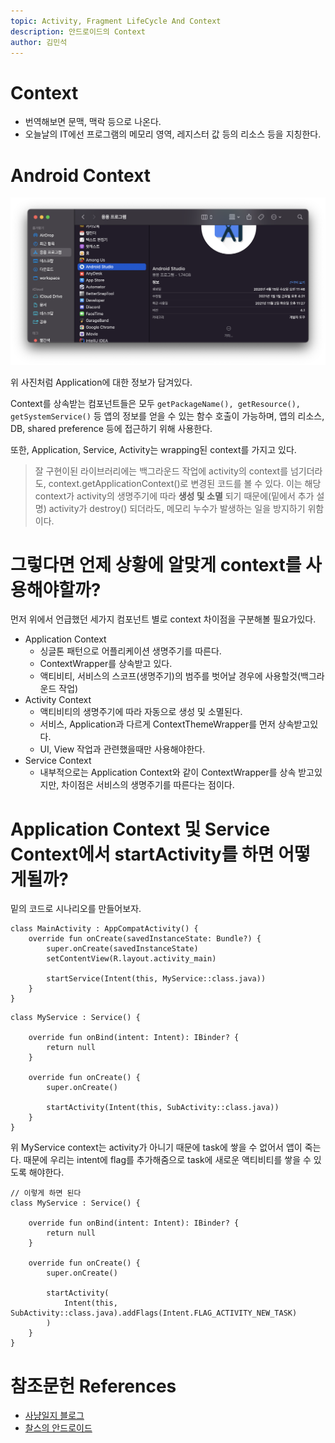 ```yaml
---
topic: Activity, Fragment LifeCycle And Context
description: 안드로이드의 Context
author: 김민석
---
```


# Context

- 번역해보면 문맥, 맥락 등으로 나온다.
- 오늘날의 IT에선 프로그램의 메모리 영역, 레지스터 값 등의 리소스 등을 지칭한다.

# Android Context

![Context](preview/context.png)

위 사진처럼 Application에 대한 정보가 담겨있다.

Context를 상속받는 컴포넌트들은 모두
`getPackageName(), getResource(), getSystemService()` 등 앱의 정보를 얻을 수 있는 함수 호출이 가능하며,
앱의 리소스, DB, shared preference 등에 접근하기 위해 사용한다.

또한, Application, Service, Activity는 wrapping된 context를 가지고 있다.

> 잘 구현이된 라이브러리에는 백그라운드 작업에 activity의 context를 넘기더라도,
context.getApplicationContext()로 변경된 코드를 볼 수 있다.
이는 해당 context가 activity의 생명주기에 따라 **생성 및 소멸** 되기 때문에(밑에서 추가 설명)
activity가 destroy() 되더라도, 메모리 누수가 발생하는 일을 방지하기 위함이다.

# 그렇다면 언제 상황에 알맞게 context를 사용해야할까?

먼저 위에서 언급했던 세가지 컴포넌트 별로 context 차이점을 구분해볼 필요가있다.

- Application Context
  - 싱글톤 패턴으로 어플리케이션 생명주기를 따른다.
  - ContextWrapper를 상속받고 있다.
  - 액티비티, 서비스의 스코프(생명주기)의 범주를 벗어날 경우에 사용할것(백그라운드 작업)
- Activity Context
  - 액티비티의 생명주기에 따라 자동으로 생성 및 소멸된다.
  - 서비스, Application과 다르게 ContextThemeWrapper를 먼저 상속받고있다.
  - UI, View 작업과 관련했을때만 사용해야한다.
- Service Context
  - 내부적으로는 Application Context와 같이 ContextWrapper를 상속 받고있지만, 차이점은 서비스의 생명주기를 따른다는 점이다.
    
# Application Context 및 Service Context에서 startActivity를 하면 어떻게될까?

밑의 코드로 시나리오를 만들어보자.

```
class MainActivity : AppCompatActivity() {
    override fun onCreate(savedInstanceState: Bundle?) {
        super.onCreate(savedInstanceState)
        setContentView(R.layout.activity_main)

        startService(Intent(this, MyService::class.java))
    }
}
```

```
class MyService : Service() {

    override fun onBind(intent: Intent): IBinder? {
        return null
    }

    override fun onCreate() {
        super.onCreate()

        startActivity(Intent(this, SubActivity::class.java))
    }
}
```

위 MyService context는 activity가 아니기 때문에 task에 쌓을 수 없어서 앱이 죽는다.
때문에 우리는 intent에 flag를 추가해줌으로 task에 새로운 액티비티를 쌓을 수 있도록 해야한다.

```
// 이렇게 하면 된다
class MyService : Service() {

    override fun onBind(intent: Intent): IBinder? {
        return null
    }

    override fun onCreate() {
        super.onCreate()

        startActivity(
            Intent(this, SubActivity::class.java).addFlags(Intent.FLAG_ACTIVITY_NEW_TASK)
        )
    }
}
```

# 참조문헌 References

- [사냥일지 블로그](https://bearhunter49.tistory.com/8)
- [찰스의 안드로이드](https://www.charlezz.com/?p=1080)